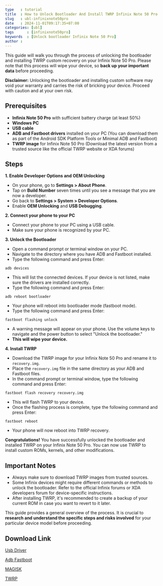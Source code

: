 ```yaml
---
type   : tutorial
title  : How to Unlock Bootloader And Install TWRP Infinix Note 50 Pro
slug   : ubl-infinixnote50pro
date   : 2024-11-01T09:17:35+07:00
categories: [ubl]
tags      : [infinixnote50pro]
keywords  : [Unlock bootloader Infinix Note 50 Pro]
author :
---
```



This guide will walk you through the process of unlocking the bootloader and installing TWRP custom recovery on your Infinix Note 50 Pro. Please note that this process will wipe your device, so **back up your important data** before proceeding.

**Disclaimer:** Unlocking the bootloader and installing custom software may void your warranty and carries the risk of bricking your device. Proceed with caution and at your own risk.

## Prerequisites

* **Infinix Note 50 Pro** with sufficient battery charge (at least 50%)
* **Windows PC**
* **USB cable**
* **ADB and Fastboot drivers** installed on your PC (You can download them as part of the Android SDK Platform Tools or Minimal ADB and Fastboot)
* **TWRP image** for Infinix Note 50 Pro (Download the latest version from a trusted source like the official TWRP website or XDA forums)

## Steps

**1. Enable Developer Options and OEM Unlocking**

* On your phone, go to **Settings > About Phone**.
* Tap on **Build Number** seven times until you see a message that you are now a developer.
* Go back to **Settings > System > Developer Options**.
* Enable **OEM Unlocking** and **USB Debugging**.

**2. Connect your phone to your PC**

* Connect your phone to your PC using a USB cable.
* Make sure your phone is recognized by your PC.

**3. Unlock the Bootloader**

* Open a command prompt or terminal window on your PC.
* Navigate to the directory where you have ADB and Fastboot installed.
* Type the following command and press Enter:

```
adb devices
```

* This will list the connected devices. If your device is not listed, make sure the drivers are installed correctly.
* Type the following command and press Enter:

```
adb reboot bootloader
```

* Your phone will reboot into bootloader mode (fastboot mode).
* Type the following command and press Enter:

```
fastboot flashing unlock
```

* A warning message will appear on your phone. Use the volume keys to navigate and the power button to select "Unlock the bootloader."
* **This will wipe your device.**

**4. Install TWRP**

* Download the TWRP image for your Infinix Note 50 Pro and rename it to `recovery.img`.
* Place the `recovery.img` file in the same directory as your ADB and Fastboot files.
* In the command prompt or terminal window, type the following command and press Enter:

```
fastboot flash recovery recovery.img
```

* This will flash TWRP to your device.
* Once the flashing process is complete, type the following command and press Enter:

```
fastboot reboot
```

* Your phone will now reboot into TWRP recovery.

**Congratulations!** You have successfully unlocked the bootloader and installed TWRP on your Infinix Note 50 Pro. You can now use TWRP to install custom ROMs, kernels, and other modifications.

## Important Notes

* Always make sure to download TWRP images from trusted sources.
* Some Infinix devices might require different commands or methods to unlock the bootloader. Refer to the official Infinix forums or XDA developers forum for device-specific instructions.
* After installing TWRP, it's recommended to create a backup of your current ROM in case you want to revert to it later.

This guide provides a general overview of the process. It is crucial to **research and understand the specific steps and risks involved** for your particular device model before proceeding.


## Download Link

[Usb Driver](https://sourceforge.net/projects/wahyu6070-project-android/files/Tools/surya/PdaNetA4199.zip/download)

[Adb Fastboot](https://androidsmart.github.io/etc/202403/adb-fastboot/)

[MAGISK](https://github.com/topjohnwu/Magisk/releases/latest)

[TWRP](https://androidroot.net/cusrom/202411/twrp-infinixnote50pro/)
